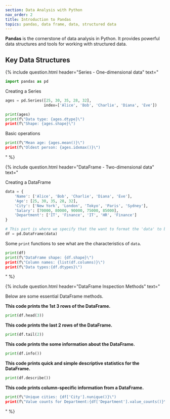 ```yaml
---
section: Data Analysis with Python
nav_order: 2
title: Introduction to Pandas
topics: pandas, data frame, data, structured data
---
```


**Pandas** is the cornerstone of data analysis in Python. It provides powerful data structures and tools for working with structured data.

## Key Data Structures

{% include question.html header="Series - One-dimensional data" text="

```python
import pandas as pd
```

Creating a Series

```python
ages = pd.Series([25, 30, 35, 28, 32],
                 index=['Alice', 'Bob', 'Charlie', 'Diana', 'Eve'])

print(ages)
print(f\"Data type: {ages.dtype}\")
print(f\"Shape: {ages.shape}\")
```

Basic operations

```python
print(f\"Mean age: {ages.mean()}\")
print(f\"Oldest person: {ages.idxmax()}\")
```
" %}

{% include question.html header="DataFrame - Two-dimensional data" text="

Creating a DataFrame

```python
data = {
    'Name': ['Alice', 'Bob', 'Charlie', 'Diana', 'Eve'],
    'Age': [25, 30, 35, 28, 32],
    'City': ['New York', 'London', 'Tokyo', 'Paris', 'Sydney'],
    'Salary': [70000, 80000, 90000, 75000, 85000],
    'Department': ['IT', 'Finance', 'IT', 'HR', 'Finance']
}

# This part is where we specify that the want to format the 'data' to be a DataFrame.
df = pd.DataFrame(data)
```

Some ```print``` functions to see what are the characteristics of ```data```.

```python
print(df)
print(f\"DataFrame shape: {df.shape}\")
print(f\"Column names: {list(df.columns)}\")
print(f\"Data types:{df.dtypes}\")
```
" %}

{% include question.html header="DataFrame Inspection Methods" text="

Below are some essential DataFrame methods.

**This code prints the 1st 3 rows of the DataFrame.**

```python
print(df.head(3))
```

**This code prints the last 2 rows of the DataFrame.**

```python
print(df.tail(2))
```

**This code prints the some information about the DataFrame.**

```python
print(df.info())
```

**This code prints quick and simple descriptive statistics for the DataFrame.**

```python
print(df.describe())
```

**This code prints column-specific information from a DataFrame.**

```python
print(f\"Unique cities: {df['City'].nunique()}\")
print(f\"Value counts for Department:{df['Department'].value_counts()}\")
```
" %}
